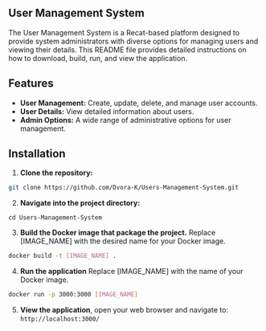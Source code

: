 ## **User Management System**
  The User Management System is a Recat-based platform designed to provide system administrators with diverse options for managing users and viewing their details. 
  This README file provides detailed instructions on how to download, build, run, and view the application.

## Features
   - **User Management:** Create, update, delete, and manage user accounts.
   - **User Details:** View detailed information about users.
   - **Admin Options:** A wide range of administrative options for user management.

## Installation
1. **Clone the repository:**
  ``` bash
  git clone https://github.com/Dvora-K/Users-Management-System.git
  ```
2. **Navigate into the project directory:**
```
cd Users-Management-System
```
3. **Build the Docker image that package the project.**
Replace [IMAGE_NAME] with the desired name for your Docker image.
 
  ```bash
  docker build -t [IMAGE_NAME] .
  ```
4. **Run the application**
Replace [IMAGE_NAME] with the name of your Docker image.

 ```bash
 docker run -p 3000:3000 [IMAGE_NAME]
 ```
5. **View the application**, open your web browser and navigate to:
``` http://localhost:3000/ ```
